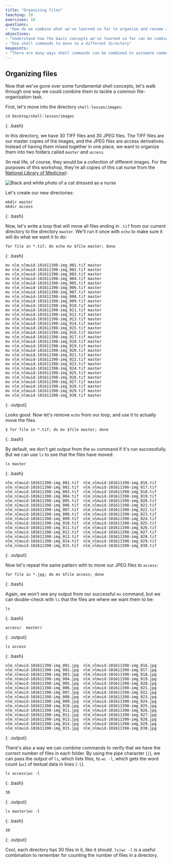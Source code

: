 ```yaml
---
title: "Organizing files"
teaching: 20
exercises: 10
questions:
- "How do we combine what we've learned so far to organize and rename a group of files?"
objectives:
- "Understand how the basic concepts we've learned so far can be combined and applied."
- "Use shell commands to move to a different directory"
keypoints:
- "There are many ways shell commands can be combined to automate common file management tasks."
---
```

## Organizing files

Now that we've gone over some fundamental shell concepts, let's walk through one way we could combine them to tackle a common file-organization task.

First, let's move into the directory `shell-lesson/images`:
~~~
cd Desktop/shell-lesson/images
~~~
{: .bash}

In this directory, we have 30 TIFF files and 30 JPEG files. The TIFF files are our master copies of the images, and the JPEG files are access derivatives. Instead of having them mixed together in one place, we want to organize them into two folders called `master` and `access`.

(In real life, of course, they would be a collection of different images. For the purposes of this workshop, they're all copies of this cat nurse from the [National Library of Medicine](https://collections.nlm.nih.gov/catalog/nlm:nlmuid-101611398-img)):

![Black and white photo of a cat dressed as a nurse](https://ngeraci.github.io/lc-shell/assets/img/nlm_nlmuid-101611398-img.jpg)

Let's create our new directories:
~~~
mkdir master
mkdir access
~~~
{: .bash}

Now, let's write a loop that will move all files ending in `.tif` from our current directory to the directory `master`. We'll run it once with `echo` to make sure it will do what we want it to do:
~~~
for file in *.tif; do echo mv $file master; done
~~~
{: .bash}

~~~
mv nlm_nlmuid-101611398-img_001.tif master
mv nlm_nlmuid-101611398-img_002.tif master
mv nlm_nlmuid-101611398-img_003.tif master
mv nlm_nlmuid-101611398-img_004.tif master
mv nlm_nlmuid-101611398-img_005.tif master
mv nlm_nlmuid-101611398-img_006.tif master
mv nlm_nlmuid-101611398-img_007.tif master
mv nlm_nlmuid-101611398-img_008.tif master
mv nlm_nlmuid-101611398-img_009.tif master
mv nlm_nlmuid-101611398-img_010.tif master
mv nlm_nlmuid-101611398-img_011.tif master
mv nlm_nlmuid-101611398-img_012.tif master
mv nlm_nlmuid-101611398-img_013.tif master
mv nlm_nlmuid-101611398-img_014.tif master
mv nlm_nlmuid-101611398-img_015.tif master
mv nlm_nlmuid-101611398-img_016.tif master
mv nlm_nlmuid-101611398-img_017.tif master
mv nlm_nlmuid-101611398-img_018.tif master
mv nlm_nlmuid-101611398-img_019.tif master
mv nlm_nlmuid-101611398-img_020.tif master
mv nlm_nlmuid-101611398-img_021.tif master
mv nlm_nlmuid-101611398-img_022.tif master
mv nlm_nlmuid-101611398-img_023.tif master
mv nlm_nlmuid-101611398-img_024.tif master
mv nlm_nlmuid-101611398-img_025.tif master
mv nlm_nlmuid-101611398-img_026.tif master
mv nlm_nlmuid-101611398-img_027.tif master
mv nlm_nlmuid-101611398-img_028.tif master
mv nlm_nlmuid-101611398-img_029.tif master
mv nlm_nlmuid-101611398-img_030.tif master
~~~
{: .output}

Looks good. Now let's remove `echo` from our loop, and use it to actually move the files.
~~~
$ for file in *.tif; do mv $file master; done
~~~
{: .bash}

By default, we don't get output from the `mv` command if it's run successfully. But we can use `ls` to see that the files have moved:
~~~
ls master
~~~
{: .bash}

~~~
nlm_nlmuid-101611398-img_001.tif  nlm_nlmuid-101611398-img_016.tif
nlm_nlmuid-101611398-img_002.tif  nlm_nlmuid-101611398-img_017.tif
nlm_nlmuid-101611398-img_003.tif  nlm_nlmuid-101611398-img_018.tif
nlm_nlmuid-101611398-img_004.tif  nlm_nlmuid-101611398-img_019.tif
nlm_nlmuid-101611398-img_005.tif  nlm_nlmuid-101611398-img_020.tif
nlm_nlmuid-101611398-img_006.tif  nlm_nlmuid-101611398-img_021.tif
nlm_nlmuid-101611398-img_007.tif  nlm_nlmuid-101611398-img_022.tif
nlm_nlmuid-101611398-img_008.tif  nlm_nlmuid-101611398-img_023.tif
nlm_nlmuid-101611398-img_009.tif  nlm_nlmuid-101611398-img_024.tif
nlm_nlmuid-101611398-img_010.tif  nlm_nlmuid-101611398-img_025.tif
nlm_nlmuid-101611398-img_011.tif  nlm_nlmuid-101611398-img_026.tif
nlm_nlmuid-101611398-img_012.tif  nlm_nlmuid-101611398-img_027.tif
nlm_nlmuid-101611398-img_013.tif  nlm_nlmuid-101611398-img_028.tif
nlm_nlmuid-101611398-img_014.tif  nlm_nlmuid-101611398-img_029.tif
nlm_nlmuid-101611398-img_015.tif  nlm_nlmuid-101611398-img_030.tif
~~~
{: .output}

Now let's repeat the same pattern with to move our JPEG files to `access`:

~~~
for file in *.jpg; do mv $file access; done
~~~
{: .bash}

Again, we won't see any output from our successful `mv` command, but we can double-check with `ls` that the files are where we want them to be:

~~~
ls
~~~
{: .bash}

~~~
access/  master/
~~~
{: .output}

~~~
ls access
~~~
{: .bash}

~~~
nlm_nlmuid-101611398-img_001.jpg  nlm_nlmuid-101611398-img_016.jpg
nlm_nlmuid-101611398-img_002.jpg  nlm_nlmuid-101611398-img_017.jpg
nlm_nlmuid-101611398-img_003.jpg  nlm_nlmuid-101611398-img_018.jpg
nlm_nlmuid-101611398-img_004.jpg  nlm_nlmuid-101611398-img_019.jpg
nlm_nlmuid-101611398-img_005.jpg  nlm_nlmuid-101611398-img_020.jpg
nlm_nlmuid-101611398-img_006.jpg  nlm_nlmuid-101611398-img_021.jpg
nlm_nlmuid-101611398-img_007.jpg  nlm_nlmuid-101611398-img_022.jpg
nlm_nlmuid-101611398-img_008.jpg  nlm_nlmuid-101611398-img_023.jpg
nlm_nlmuid-101611398-img_009.jpg  nlm_nlmuid-101611398-img_024.jpg
nlm_nlmuid-101611398-img_010.jpg  nlm_nlmuid-101611398-img_025.jpg
nlm_nlmuid-101611398-img_011.jpg  nlm_nlmuid-101611398-img_026.jpg
nlm_nlmuid-101611398-img_012.jpg  nlm_nlmuid-101611398-img_027.jpg
nlm_nlmuid-101611398-img_013.jpg  nlm_nlmuid-101611398-img_028.jpg
nlm_nlmuid-101611398-img_014.jpg  nlm_nlmuid-101611398-img_029.jpg
nlm_nlmuid-101611398-img_015.jpg  nlm_nlmuid-101611398-img_030.jpg
~~~
{: .output}

There's also a way we can combine commands to verify that we have the correct number of files in each folder. By using the pipe character (`|`), we can pass the output of `ls`, which lists files, to `wc -l`, which gets the word count (`wc`) of textual data in lines (`-l`).

~~~
ls access|wc -l
~~~
{: .bash}

~~~
30
~~~
{: .output}

~~~
ls master|wc -l
~~~
{: .bash}
~~~
30
~~~
{: .output}

Cool, each directory has 30 files in it, like it should.  `ls|wc -l` is a useful combination to remember for counting the number of files in a directory.
